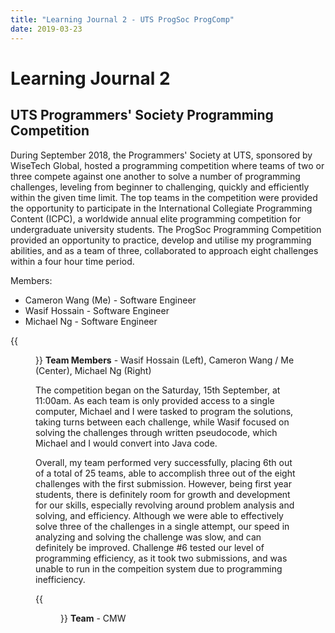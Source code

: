 ```yaml
---
title: "Learning Journal 2 - UTS ProgSoc ProgComp"
date: 2019-03-23
---
```


# Learning Journal 2
## UTS Programmers' Society Programming Competition

During September 2018, the Programmers' Society at UTS, sponsored by WiseTech Global, hosted a programming competition where teams of two or three compete against one another to solve a number of programming
challenges, leveling from beginner to challenging, quickly and efficiently within the given time limit. The top teams in the competition were provided the opportunity to participate in the International
Collegiate Programming Content (ICPC), a worldwide annual elite programming competition for undergraduate university students. The ProgSoc Programming Competition provided an opportunity to practice, develop
and utilise my programming abilities, and as a team of three, collaborated to approach eight challenges within a four hour time period.

Members:
- Cameron Wang (Me) - Software Engineer
- Wasif Hossain - Software Engineer
- Michael Ng - Software Engineer

{{<figure src="/img/progsoc_focus_members.jpg" width="384px" height="216px">}}
**Team Members** - Wasif Hossain (Left), Cameron Wang / Me (Center), Michael Ng (Right)

The competition began on the Saturday, 15th September, at 11:00am. As each team is only provided access to a single computer, Michael and I were tasked to program the solutions, taking turns between each challenge, while
Wasif focused on solving the challenges through written pseudocode, which Michael and I would convert into Java code.

Overall, my team performed very successfully, placing 6th out of a total of 25 teams, able to accomplish three out of the eight challenges with the first submission. However, being first year students, there is definitely room
for growth and development for our skills, especially revolving around problem analysis and solving, and efficiency. Although we were able to effectively solve three of the challenges in a single attempt, our speed in analyzing and
solving the challenge was slow, and can definitely be improved. Challenge #6 tested our level of programming efficiency, as it took two submissions, and was unable to run in the compeition system due to programming inefficiency.

{{<figure src="/img/progsoc_progcomp2018_results.jpg" height="700px" width="330px">}}
**Team** - CMW
